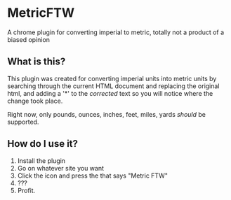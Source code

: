 # MetricFTW
A chrome plugin for converting imperial to metric, totally not a product of a biased opinion

## What is this?
This plugin was created for converting imperial units into metric units by searching through the current HTML document and replacing the original html, and adding a '*' to the <i>corrected</i> text so you will notice where the change took place.

Right now, only pounds, ounces, inches, feet, miles, yards *should* be supported.

## How do I use it?
1. Install the plugin
2. Go on whatever site you want
3. Click the icon and press the that says "Metric FTW"
4. ???
5. Profit.
